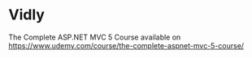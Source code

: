 # Vidly
The Complete ASP.NET MVC 5 Course
available on
https://www.udemy.com/course/the-complete-aspnet-mvc-5-course/
